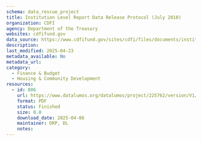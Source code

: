 ```yaml
---
schema: data_rescue_project 
title: Institution Level Report Data Release Protocol (July 2010)
organization: CDFI
agency: Department of the Treasury
websites: cdfifund.gov
data_source: https://www.cdfifund.gov/sites/cdfi/files/documents/institution_level_report_data_release_protocol.pdf
description: 
last_modified: 2025-04-23
metadata_available: No
metadata_url: 
category:
  - Finance & Budget 
  - Housing & Community Development 
resources:
  - id: 806
    url: https://www.datalumos.org/datalumos/project/225762/version/V1/view
    format: PDF
    status: Finished
    size: 0.0
    download_date: 2025-04-06
    maintainer: DRP, DL
    notes: 
---
```


